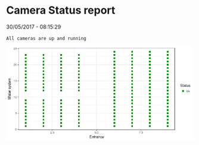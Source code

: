 Camera Status report
================
30/05/2017 - 08:15:29

    All cameras are up and running

![](camreport_files/figure-markdown_github/unnamed-chunk-2-1.png)
